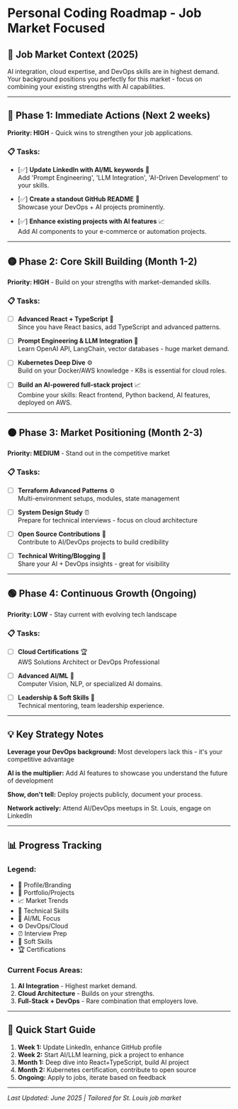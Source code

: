 # Personal Coding Roadmap - Job Market Focused

## 🎯 Job Market Context (2025)
AI integration, cloud expertise, and DevOps skills are in highest demand. Your background positions you perfectly for this market - focus on combining your existing strengths with AI capabilities.

---

## 🔴 Phase 1: Immediate Actions (Next 2 weeks)
**Priority: HIGH** - Quick wins to strengthen your job applications.

### 📋 Tasks:
- [✅] **Update LinkedIn with AI/ML keywords** 🌟  
  Add 'Prompt Engineering', 'LLM Integration', 'AI-Driven Development' to your skills.

- [✅] **Create a standout GitHub README** 💼  
  Showcase your DevOps + AI projects prominently.

- [✅] **Enhance existing projects with AI features** 📈  
  Add AI components to your e-commerce or automation projects.

---

## 🟡 Phase 2: Core Skill Building (Month 1-2)
**Priority: HIGH** - Build on your strengths with market-demanded skills.

### 📋 Tasks:
- [ ] **Advanced React + TypeScript** 🔧  
  Since you have React basics, add TypeScript and advanced patterns.

- [ ] **Prompt Engineering & LLM Integration** 🤖  
  Learn OpenAI API, LangChain, vector databases - huge market demand.

- [ ] **Kubernetes Deep Dive** ⚙️  
  Build on your Docker/AWS knowledge - K8s is essential for cloud roles.

- [ ] **Build an AI-powered full-stack project** 📈  
  Combine your skills: React frontend, Python backend, AI features, deployed on AWS.

---

## 🟠 Phase 3: Market Positioning (Month 2-3)
**Priority: MEDIUM** - Stand out in the competitive market

### 📋 Tasks:
- [ ] **Terraform Advanced Patterns** ⚙️  
  Multi-environment setups, modules, state management

- [ ] **System Design Study** ⏰  
  Prepare for technical interviews - focus on cloud architecture

- [ ] **Open Source Contributions** 💼  
  Contribute to AI/DevOps projects to build credibility

- [ ] **Technical Writing/Blogging** 🌟  
  Share your AI + DevOps insights - great for visibility

---

## 🟢 Phase 4: Continuous Growth (Ongoing)
**Priority: LOW** - Stay current with evolving tech landscape

### 📋 Tasks:
- [ ] **Cloud Certifications** 🏆  
  AWS Solutions Architect or DevOps Professional

- [ ] **Advanced AI/ML** 🤖  
  Computer Vision, NLP, or specialized AI domains.

- [ ] **Leadership & Soft Skills** 🔄  
  Technical mentoring, team leadership experience.

---

## 💡 Key Strategy Notes

**Leverage your DevOps background:** Most developers lack this - it's your competitive advantage

**AI is the multiplier:** Add AI features to showcase you understand the future of development

**Show, don't tell:** Deploy projects publicly, document your process.

**Network actively:** Attend AI/DevOps meetups in St. Louis, engage on LinkedIn

---

## 📊 Progress Tracking

### Legend:
- 🌟 Profile/Branding
- 💼 Portfolio/Projects
- 📈 Market Trends
- 🔧 Technical Skills
- 🤖 AI/ML Focus
- ⚙️ DevOps/Cloud
- ⏰ Interview Prep
- 🔄 Soft Skills
- 🏆 Certifications

### Current Focus Areas:
1. **AI Integration** - Highest market demand.
2. **Cloud Architecture** - Builds on your strengths.
3. **Full-Stack + DevOps** - Rare combination that employers love.

---

## 🚀 Quick Start Guide

1. **Week 1:** Update LinkedIn, enhance GitHub profile
2. **Week 2:** Start AI/LLM learning, pick a project to enhance
3. **Month 1:** Deep dive into React+TypeScript, build AI project
4. **Month 2:** Kubernetes certification, contribute to open source
5. **Ongoing:** Apply to jobs, iterate based on feedback

---

*Last Updated: June 2025 | Tailored for St. Louis job market*
